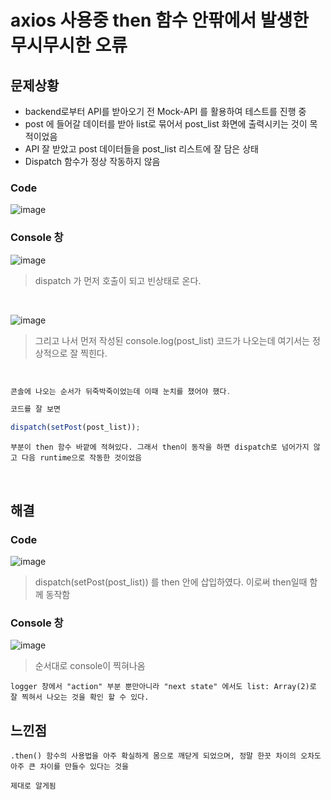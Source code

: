# axios 사용중 then 함수 안팎에서 발생한 무시무시한 오류

## 문제상황
* backend로부터 API를 받아오기 전 Mock-API 를 활용하여 테스트를 진행 중 
* post 에 들어갈 데이터를 받아 list로 묶어서 post_list 화면에 출력시키는 것이 목적이었음
* API 잘 받았고 post 데이터들을 post_list 리스트에 잘 담은 상태
* Dispatch 함수가 정상 작동하지 않음
### Code
![image](https://user-images.githubusercontent.com/61656046/113603222-a39db700-967e-11eb-9dcc-7f65e2e7d21b.png)
### Console 창
![image](https://user-images.githubusercontent.com/61656046/113603203-9c76a900-967e-11eb-9519-9f7909b2f5e8.png)
> dispatch 가 먼저 호출이 되고 빈상태로 온다.
<br>


![image](https://user-images.githubusercontent.com/61656046/113603189-9680c800-967e-11eb-8a81-f0227e151458.png)
> 그리고 나서 먼저 작성된 console.log(post_list) 코드가 나오는데 여기서는 정상적으로 잘 찍힌다.
<br>


```javascript
콘솔에 나오는 순서가 뒤죽박죽이었는데 이때 눈치를 챘어야 했다.

코드를 잘 보면
```
```javascript
dispatch(setPost(post_list)); 
```
```
부분이 then 함수 바깥에 적혀있다. 그래서 then이 동작을 하면 dispatch로 넘어가지 않고 다음 runtime으로 작동한 것이었음
```
<br>


## 해결
### Code
![image](https://user-images.githubusercontent.com/61656046/113603873-7271b680-967f-11eb-8d5b-699f32aaac66.png)
> dispatch(setPost(post_list)) 를 then 안에 삽입하였다. 이로써 then일때 함께 동작함
### Console 창
![image](https://user-images.githubusercontent.com/61656046/113603970-98975680-967f-11eb-95f4-2daa9afef45a.png)
> 순서대로 console이 찍혀나옴
 
```
logger 창에서 "action" 부분 뿐만아니라 "next state" 에서도 list: Array(2)로 잘 찍혀서 나오는 것을 확인 할 수 있다.
```

## 느낀점
```
.then() 함수의 사용법을 아주 확실하게 몸으로 깨닫게 되었으며, 정말 한끗 차이의 오차도 아주 큰 차이를 만들수 있다는 것을

제대로 알게됨
```

